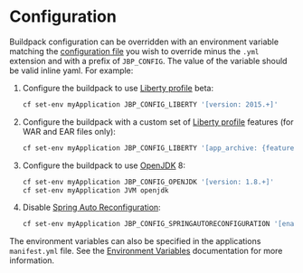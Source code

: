 Configuration
=============

Buildpack configuration can be overridden with an environment variable matching the [configuration file](../config) you wish to override minus the `.yml` extension and with a prefix of `JBP_CONFIG`. The value of the variable should be valid inline yaml. For example:

1. Configure the buildpack to use [Liberty profile](container-liberty.md) beta:

    ```bash
    cf set-env myApplication JBP_CONFIG_LIBERTY '[version: 2015.+]'
    ```

1. Configure the buildpack with a custom set of [Liberty profile](container-liberty.md) features (for WAR and EAR files only):

    ```bash
    cf set-env myApplication JBP_CONFIG_LIBERTY '[app_archive: {features: [jsp-2.2, websocket-1.1]}]'
    ```

1. Configure the buildpack to use [OpenJDK](open-jdk.md) 8:

   ```bash
   cf set-env myApplication JBP_CONFIG_OPENJDK '[version: 1.8.+]'
   cf set-env myApplication JVM openjdk
   ```

1. Disable [Spring Auto Reconfiguration](framework-spring-auto-reconfiguration.md):

   ```bash
   cf set-env myApplication JBP_CONFIG_SPRINGAUTORECONFIGURATION '[enabled: false]'
   ```

The environment variables can also be specified in the applications `manifest.yml` file. See the [Environment Variables][] documentation for more information.

[Environment Variables]: http://docs.cloudfoundry.org/devguide/deploy-apps/manifest.html#env-block

